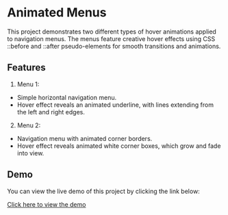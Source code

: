 # Animated Menus

This project demonstrates two different types of hover animations applied to navigation menus. The menus feature creative hover effects using CSS ::before and ::after pseudo-elements for smooth transitions and animations.

## Features

1. Menu 1:

* Simple horizontal navigation menu.
* Hover effect reveals an animated underline, with lines extending from the left and right edges.

2. Menu 2:

* Navigation menu with animated corner borders.
* Hover effect reveals animated white corner boxes, which grow and fade into view.

## Demo

You can view the live demo of this project by clicking the link below:

[Click here to view the demo](https://skylaryhu.github.io/creative-menus/)